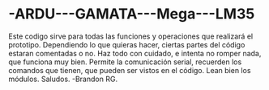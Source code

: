# -ARDU---GAMATA---Mega---LM35
Este codigo sirve para todas las funciones y operaciones que realizará el prototipo.
Dependiendo lo que quieras hacer, ciertas partes del código estaran comentadas o no.
Haz todo con cuidado, e intenta no romper nada, que funciona muy bien.
Permite la comunicación serial, recuerden los comandos que tienen, que pueden ser vistos en el código.
Lean bien los módulos. Saludos.
-Brandon RG.